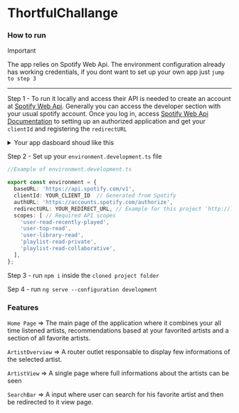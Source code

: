 # ThortfulChallange

### How to run
> [!IMPORTANT]  
> The app relies on Spotify Web Api. The environment configuration already has working credentials, if you dont want to set up your own app just `jump to step 3`


---
Step 1 - To run it locally and access their API is needed to create an account at [Spotify Web Api](https://developer.spotify.com/). 
Generally you can access the developer section with your usual spotify account. Once you log in, access  [Spotify Web Api Documentation](https://developer.spotify.com/documentation/web-api) to setting up an authorized application and
get your `clientId` and registering the `redirectURL`


<details>
  <summary>Your app dasboard shoud like this</summary>
<p align="center" >
 <img src='https://github.com/Rrothschild18/thortful-challange/assets/39390678/eff5a30f-3965-41af-99ad-1212516dc19f'>
</p>
</details>


Step 2 - Set up your `environment.development.ts` file

```ts
//Example of environment.development.ts

export const environment = {
  baseURL: 'https://api.spotify.com/v1',  
  clientId: YOUR_CLIENT_ID  // Generated from Spotify
  authURL: 'https://accounts.spotify.com/authorize',
  redirectURL: YOUR_REDIRECT_URL, // Example for this project 'http://localhost:4200/auth/callback' previously registered at Spotify API Dashboard
  scopes: [ // Required API scopes
    'user-read-recently-played', 
    'user-top-read',
    'user-library-read',
    'playlist-read-private',
    'playlist-read-collaborative',
  ],
};
```
Step 3 - run `npm i` inside the `cloned project folder`

Sep 4 - run `ng serve --configuration development`


### Features

`Home Page` => The main page of the application where it combines your all time listened artists, recommendations based at your favorited artists and a section of all favorite artists.

`ArtistOverview` => A router outlet responsable to display few informations of the selected artist.

`ArtistView` => A single page where full informations about the artists can be seen

`SearchBar` => A input where user can search for his favorite artist and then be redirected to it view page.

